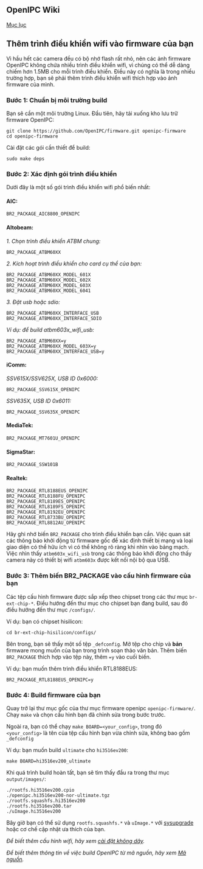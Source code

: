 ## OpenIPC Wiki
[Mục lục](../README.md)

Thêm trình điều khiển wifi vào firmware của bạn
---
Vì hầu hết các camera đều có bộ nhớ flash rất nhỏ, nên các ảnh firmware OpenIPC không chứa nhiều trình điều khiển wifi, vì chúng có thể dễ dàng chiếm hơn 1.5MB cho mỗi trình điều khiển.
Điều này có nghĩa là trong nhiều trường hợp, bạn sẽ phải thêm trình điều khiển wifi thích hợp vào ảnh firmware của mình.

### Bước 1: Chuẩn bị môi trường build
Bạn sẽ cần một môi trường Linux. Đầu tiên, hãy tải xuống kho lưu trữ firmware OpenIPC:

```
git clone https://github.com/OpenIPC/firmware.git openipc-firmware
cd openipc-firmware
```

Cài đặt các gói cần thiết để build:

```
sudo make deps
```

### Bước 2: Xác định gói trình điều khiển
Dưới đây là một số gói trình điều khiển wifi phổ biến nhất:

#### AIC:
```
BR2_PACKAGE_AIC8800_OPENIPC
```

#### Altobeam:
*1. Chọn trình điều khiển ATBM chung:*
```
BR2_PACKAGE_ATBM60XX
```
*2. Kích hoạt trình điều khiển cho card cụ thể của bạn:*
```
BR2_PACKAGE_ATBM60XX_MODEL_601X
BR2_PACKAGE_ATBM60XX_MODEL_602X
BR2_PACKAGE_ATBM60XX_MODEL_603X
BR2_PACKAGE_ATBM60XX_MODEL_6041
```

*3. Đặt usb hoặc sdio:*
```
BR2_PACKAGE_ATBM60XX_INTERFACE_USB
BR2_PACKAGE_ATBM60XX_INTERFACE_SDIO
```

*Ví dụ: để build atbm603x_wifi_usb:*
```
BR2_PACKAGE_ATBM60XX=y
BR2_PACKAGE_ATBM60XX_MODEL_603X=y
BR2_PACKAGE_ATBM60XX_INTERFACE_USB=y
```

#### iComm:
*SSV615X/SSV625X, USB ID 0x6000:*

```
BR2_PACKAGE_SSV615X_OPENIPC
```

*SSV635X, USB ID 0x6011:*

```
BR2_PACKAGE_SSV635X_OPENIPC
```

#### MediaTek:
```
BR2_PACKAGE_MT7601U_OPENIPC
```

#### SigmaStar:
```
BR2_PACKAGE_SSW101B
```

#### Realtek:
```
BR2_PACKAGE_RTL8188EUS_OPENIPC
BR2_PACKAGE_RTL8188FU_OPENIPC
BR2_PACKAGE_RTL8189ES_OPENIPC
BR2_PACKAGE_RTL8189FS_OPENIPC
BR2_PACKAGE_RTL8192EU_OPENIPC
BR2_PACKAGE_RTL8733BU_OPENIPC
BR2_PACKAGE_RTL8812AU_OPENIPC
```

Hãy ghi nhớ biến `BR2_PACKAGE` cho trình điều khiển bạn cần. Việc quan sát các thông báo khởi động từ firmware gốc để xác định thiết bị mạng và loại giao diện có thể hữu ích vì có thể không rõ ràng khi nhìn vào bảng mạch. Việc nhìn thấy `atbm603x_wifi_usb` trong các thông báo khởi động cho thấy camera này có thiết bị wifi `atbm603x` được kết nối nội bộ qua USB.

### Bước 3: Thêm biến BR2_PACKAGE vào cấu hình firmware của bạn
Các tệp cấu hình firmware được sắp xếp theo chipset trong các thư mục `br-ext-chip-*`. Điều hướng đến thư mục cho chipset bạn đang build, sau đó điều hướng đến thư mục `/configs/`.

Ví dụ: bạn có chipset hisilicon:

`cd br-ext-chip-hisilicon/configs/`

Bên trong, bạn sẽ thấy một số tệp `_defconfig`. Mở tệp cho chip và **bản** firmware mong muốn của bạn trong trình soạn thảo văn bản.
Thêm biến `BR2_PACKAGE` thích hợp vào tệp này, thêm `=y` vào cuối biến. 

Ví dụ: bạn muốn thêm trình điều khiển RTL8188EUS:

`BR2_PACKAGE_RTL8188EUS_OPENIPC=y`

### Bước 4: Build firmware của bạn
Quay trở lại thư mục gốc của thư mục firmware openipc `openipc-firmware/`.
Chạy `make` và chọn cấu hình bạn đã chỉnh sửa trong bước trước.

Ngoài ra, bạn có thể chạy `make BOARD=<your_config>`, trong đó `<your_config>` là tên của tệp cấu hình bạn vừa chỉnh sửa, không bao gồm `_defconfig`

Ví dụ: bạn muốn build `ultimate` cho `hi3516ev200`:

`make BOARD=hi3516ev200_ultimate`

Khi quá trình build hoàn tất, bạn sẽ tìm thấy đầu ra trong thư mục `output/images/`:

```
./rootfs.hi3516ev200.cpio
./openipc.hi3516ev200-nor-ultimate.tgz
./rootfs.squashfs.hi3516ev200
./rootfs.hi3516ev200.tar
./uImage.hi3516ev200
```

Bây giờ bạn có thể sử dụng `rootfs.squashfs.*` và `uImage.*` với [sysupgrade](./sysupgrade.md) hoặc cơ chế cập nhật ưa thích của bạn.

*Để biết thêm cấu hình wifi, hãy xem [cài đặt không dây](./wireless-settings.md).*

*Để biết thêm thông tin về việc build OpenIPC từ mã nguồn, hãy xem [Mã nguồn](./source-code.md).* 
